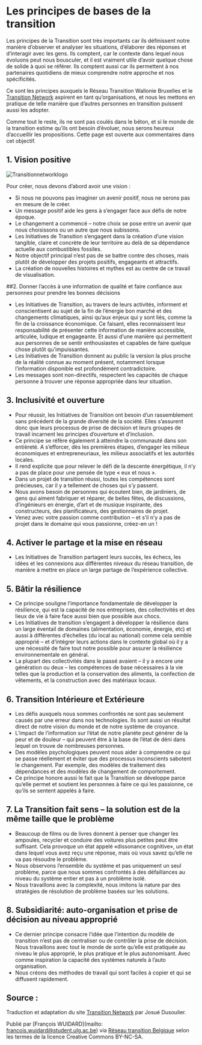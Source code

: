 <!--

---
title: Les principes de base de la transition
description: Principes appliqués par Réseau Transition Wallonie Bruxelles et le Transition Network.
image_url: https://github.com/multibao/contributions/blob/master/media/principes-transition-atcemphasis-ccbysa.jpg?raw=true
---

-->

# Les principes de bases de la transition

Les principes de la Transition sont très importants car ils définissent notre manière d’observer et analyser les situations, d’élaborer des réponses et d’interagir avec les gens. Ils comptent, car le contexte dans lequel nous évoluons peut nous bousculer, et il est vraiment utile d’avoir quelque chose de solide à quoi se référer. Ils comptent aussi car ils permettent à nos partenaires quotidiens de mieux comprendre notre approche et nos spécificités.

Ce sont les principes auxquels le Réseau Transition Wallonie Bruxelles et le [Transition Network](http://www.transitionnetwork.org/about/principles) aspirent en tant qu’organisations, et nous les mettons en pratique de telle manière que d’autres personnes en transition puissent aussi les adopter.

Comme tout le reste, ils ne sont pas coulés dans le béton, et si le monde de la transition estime qu’ils ont besoin d’évoluer, nous serons heureux d’accueillir les propositions. Cette page est ouverte aux commentaires dans cet objectif.

## 1. Vision positive

![Transitionnetworklogo](http://www.reseautransition.be/wp-content/uploads/2013/02/Transition-Network-logo51.jpg)

Pour créer, nous devons d’abord avoir une vision :

  * Si nous ne pouvons pas imaginer un avenir positif, nous ne serons pas en mesure de le créer.
  * Un message positif aide les gens à s’engager face aux défis de notre époque.
  * Le changement a commencé – notre choix se pose entre un avenir que nous choisissons ou un autre que nous subissons.
  * Les Initiatives de Transition s’engagent dans la création d’une vision tangible, claire et concrète de leur territoire au delà de sa dépendance actuelle aux combustibles fossiles.
  * Notre objectif principal n’est pas de se battre contre des choses, mais plutôt de développer des projets positifs, engageants et attractifs.
  * La création de nouvelles histoires et mythes est au centre de ce travail de visualisation.
  
  ##2. Donner l’accès à une information de qualité et faire confiance aux personnes pour prendre les bonnes décisions

  * Les Initiatives de Transition, au travers de leurs activités, informent et conscientisent au sujet de la fin de l’énergie bon marché et des changements climatiques, ainsi qu’aux enjeux qui y sont liés, comme la fin de la croissance économique. Ce faisant, elles reconnaissent leur responsabilité de présenter cette information de manière accessible, articulée, ludique et engageante. Et aussi d’une manière qui permettent aux personnes de se sentir enthousiastes et capables de faire quelque chose plutôt qu’impuissantes.
  * Les Initiatives de Transition donnent au public la version la plus proche de la réalité connue au moment présent, notamment lorsque l’information disponible est profondément contradictoire.
  * Les messages sont non-directifs, respectent les capacités de chaque personne à trouver une réponse appropriée dans leur situation.

## 3. Inclusivité et ouverture

  * Pour réussir, les Initiatives de Transition ont besoin d’un rassemblement sans précédent de la grande diversité de la société. Elles s’assurent donc que leurs processus de prise de décision et leurs groupes de travail incarnent les principes d’ouverture et d’inclusion.
  * Ce principe se réfère également à atteindre la communauté dans son entièreté. A s’efforcer, dès les premières étapes, d’engager les milieux économiques et entrepreneuriaux, les milieux associatifs et les autorités locales.
  * Il rend explicite que pour relever le défi de la descente énergétique, il n’y a pas de place pour une pensée de type « eux et nous ».
  * Dans un projet de transition réussi, toutes les compétences sont précieuses, car il y a tellement de choses qui s’y passent.
  * Nous avons besoin de personnes qui écoutent bien, de jardiniers, de gens qui aiment fabriquer et réparer, de belles fêtes, de discussions, d’ingénieurs en énergie, d’art et de musique inspirante, des constructeurs, des planificateurs, des gestionnaires de projet.
  * Venez avec votre passion comme contribution –  et s’il n’y a pas de projet dans le domaine qui vous passionne, créez-en un !

## 4. Activer le partage et la mise en réseau

  * Les Initiatives de Transition partagent leurs succès, les échecs, les idées et les connexions aux différentes niveaux du réseau transition, de manière à mettre en place un large partage de l’expérience collective.

## 5. Bâtir la résilience

  * Ce principe souligne l’importance fondamentale de développer la résilience, qui est la capacité de nos entreprises, des collectivités et des lieux de vie à faire face aussi bien que possible aux chocs.
  * Les Initiatives de transition s’engagent à développer la résilience dans un large éventail de domaines (alimentation, économie, énergie, etc) et aussi à différentes d’échelles (du local au national) comme cela semble approprié – et d’intégrer leurs actions dans le contexte global où il y a une nécessité de faire tout notre possible pour assurer la résilience environnementale en général.
  * La plupart des collectivités dans le passé avaient – il y a encore une génération ou deux – les compétences de base nécessaires à la vie telles que la production et la conservation des aliments, la confection de vêtements, et la construction avec des matériaux locaux.

## 6. Transition Intérieure et Extérieure

  * Les défis auxquels nous sommes confrontés ne sont pas seulement causés par une erreur dans nos technologies. Ils sont aussi un résultat direct de notre vision du monde et de notre système de croyance.
  * L’impact de l’information sur l’état de notre planète peut générer de la peur et de douleur – qui peuvent être à la base de l’état ​​de déni dans lequel on trouve de nombreuses personnes.
  * Des modèles psychologiques peuvent nous aider à comprendre ce qui se passe réellement et éviter que des processus inconscients sabotent le changement. Par exemple, des modèles de traitement des dépendances et des modèles de changement de comportement.
  * Ce principe honore aussi le fait que la Transition se développe parce qu’elle permet et soutient les personnes à faire ce qui les passionne, ce qu’ils se sentent appelés à faire.

## 7. La Transition fait sens – la solution est de la même taille que le problème

  * Beaucoup de films ou de livres donnent à penser que changer les ampoules, recycler et conduire des voitures plus petites peut être suffisant. Cela provoque un état appelé «dissonance cognitive», un état dans lequel vous avez reçu une réponse, mais où vous savez qu’elle ne va pas résoudre le problème.
  * Nous observons l’ensemble du système et pas uniquement un seul problème, parce que nous sommes confrontés à des défaillances au niveau du système entier et pas à un problème isolé.
  * Nous travaillons avec la complexité, nous imitons la nature par des stratégies de résolution de problème basées sur les solutions.

## 8. Subsidiarité: auto-organisation et prise de décision au niveau approprié

  * Ce dernier principe consacre l’idée que l’intention du modèle de transition n’est pas de centraliser ou de contrôler la prise de décision. Nous travaillons avec tout le monde de sorte qu’elle est pratiquée au niveau le plus approprié, le plus pratique et le plus autonomisant. Avec comme inspiration la capacité des systèmes naturels à l’auto organisation.
  * Nous créons des méthodes de travail qui sont faciles à copier et qui se diffusent rapidement.
 

## Source : 

Traduction et adaptation du site [Transition Network]( https://www.transitionnetwork.org/) par Josué Dusoulier. 

Publié par [François WUIDARD](mailto: francois.wuidard@student.ulg.ac.be) via [Réseau transition Belgique]( http://www.reseautransition.be/) selon les termes de la licence Creative Commons BY-NC-SA. 

